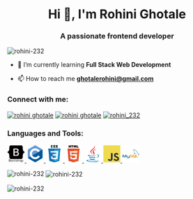 <h1 align="center">Hi 👋, I'm Rohini Ghotale</h1>
<h3 align="center">A passionate frontend developer</h3>

<p align="left"> <img src="https://komarev.com/ghpvc/?username=rohini-232&label=Profile%20views&color=0e75b6&style=flat" alt="rohini-232" /> </p>

- 🌱 I’m currently learning **Full Stack Web Development**

- 📫 How to reach me **ghotalerohini@gmail.com**

<h3 align="left">Connect with me:</h3>
<p align="left">
<a href="https://linkedin.com/in/rohini ghotale" target="blank"><img align="center" src="https://raw.githubusercontent.com/rahuldkjain/github-profile-readme-generator/master/src/images/icons/Social/linked-in-alt.svg" alt="rohini ghotale" height="30" width="40" /></a>
<a href="https://www.hackerrank.com/rohini ghotale" target="blank"><img align="center" src="https://raw.githubusercontent.com/rahuldkjain/github-profile-readme-generator/master/src/images/icons/Social/hackerrank.svg" alt="rohini ghotale" height="30" width="40" /></a>
<a href="https://www.leetcode.com/rohini_232" target="blank"><img align="center" src="https://raw.githubusercontent.com/rahuldkjain/github-profile-readme-generator/master/src/images/icons/Social/leet-code.svg" alt="rohini_232" height="30" width="40" /></a>
</p>

<h3 align="left">Languages and Tools:</h3>
<p align="left"> <a href="https://getbootstrap.com" target="_blank" rel="noreferrer"> <img src="https://raw.githubusercontent.com/devicons/devicon/master/icons/bootstrap/bootstrap-plain-wordmark.svg" alt="bootstrap" width="40" height="40"/> </a> <a href="https://www.cprogramming.com/" target="_blank" rel="noreferrer"> <img src="https://raw.githubusercontent.com/devicons/devicon/master/icons/c/c-original.svg" alt="c" width="40" height="40"/> </a> <a href="https://www.w3schools.com/css/" target="_blank" rel="noreferrer"> <img src="https://raw.githubusercontent.com/devicons/devicon/master/icons/css3/css3-original-wordmark.svg" alt="css3" width="40" height="40"/> </a> <a href="https://www.w3.org/html/" target="_blank" rel="noreferrer"> <img src="https://raw.githubusercontent.com/devicons/devicon/master/icons/html5/html5-original-wordmark.svg" alt="html5" width="40" height="40"/> </a> <a href="https://www.java.com" target="_blank" rel="noreferrer"> <img src="https://raw.githubusercontent.com/devicons/devicon/master/icons/java/java-original.svg" alt="java" width="40" height="40"/> </a> <a href="https://developer.mozilla.org/en-US/docs/Web/JavaScript" target="_blank" rel="noreferrer"> <img src="https://raw.githubusercontent.com/devicons/devicon/master/icons/javascript/javascript-original.svg" alt="javascript" width="40" height="40"/> </a> <a href="https://www.mysql.com/" target="_blank" rel="noreferrer"> <img src="https://raw.githubusercontent.com/devicons/devicon/master/icons/mysql/mysql-original-wordmark.svg" alt="mysql" width="40" height="40"/> </a> </p>

<p><img align="left" src="https://github-readme-stats.vercel.app/api/top-langs?username=rohini-232&show_icons=true&locale=en&layout=compact" alt="rohini-232" /></p>

<p>&nbsp;<img align="center" src="https://github-readme-stats.vercel.app/api?username=rohini-232&show_icons=true&locale=en" alt="rohini-232" /></p>

<p><img align="center" src="https://github-readme-streak-stats.herokuapp.com/?user=rohini-232&" alt="rohini-232" /></p>

